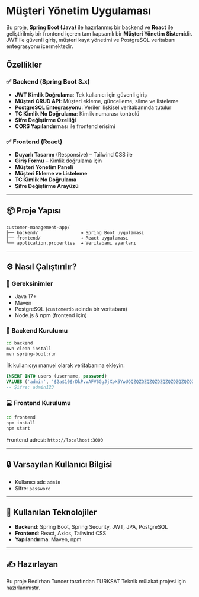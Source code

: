 
# Müşteri Yönetim Uygulaması

Bu proje, **Spring Boot (Java)** ile hazırlanmış bir backend ve **React** ile geliştirilmiş bir frontend içeren tam kapsamlı bir **Müşteri Yönetim Sistemi**dir. JWT ile güvenli giriş, müşteri kayıt yönetimi ve PostgreSQL veritabanı entegrasyonu içermektedir.

## Özellikler

### ✅ Backend (Spring Boot 3.x)
- **JWT Kimlik Doğrulama**: Tek kullanıcı için güvenli giriş
- **Müşteri CRUD API**: Müşteri ekleme, güncelleme, silme ve listeleme
- **PostgreSQL Entegrasyonu**: Veriler ilişkisel veritabanında tutulur
- **TC Kimlik No Doğrulama**: Kimlik numarası kontrolü
- **Şifre Değiştirme Özelliği**
- **CORS Yapılandırması** ile frontend erişimi

### ✅ Frontend (React)
- **Duyarlı Tasarım** (Responsive) – Tailwind CSS ile
- **Giriş Formu** – Kimlik doğrulama için
- **Müşteri Yönetim Paneli**
- **Müşteri Ekleme ve Listeleme**
- **TC Kimlik No Doğrulama**
- **Şifre Değiştirme Arayüzü**

---

## 📦 Proje Yapısı

```
customer-management-app/
├── backend/                → Spring Boot uygulaması
├── frontend/               → React uygulaması
└── application.properties  → Veritabanı ayarları
```

---

## ⚙️ Nasıl Çalıştırılır?

### 📌 Gereksinimler
- Java 17+
- Maven
- PostgreSQL (`customerdb` adında bir veritabanı)
- Node.js & npm (frontend için)

### 🚀 Backend Kurulumu

```bash
cd backend
mvn clean install
mvn spring-boot:run
```

İlk kullanıcıyı manuel olarak veritabanına ekleyin:

```sql
INSERT INTO users (username, password) 
VALUES ('admin', '$2a$10$rDkPvvAFV6GgJjXpX5YwUOQZQZQZQZQZQZQZQZQZQZQZQZQZQZQ'); 
-- Şifre: admin123
```

### 💻 Frontend Kurulumu

```bash
cd frontend
npm install
npm start
```

Frontend adresi: `http://localhost:3000`

---

## 🔒 Varsayılan Kullanıcı Bilgisi
- Kullanıcı adı: `admin`
- Şifre: `password`

---

## 📁 Kullanılan Teknolojiler
- **Backend**: Spring Boot, Spring Security, JWT, JPA, PostgreSQL
- **Frontend**: React, Axios, Tailwind CSS
- **Yapılandırma**: Maven, npm

---

## ✍️ Hazırlayan
Bu proje Bedirhan Tuncer tarafından TURKSAT Teknik mülakat projesi için hazırlanmıştır.
